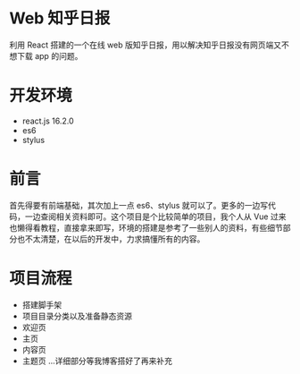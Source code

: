# Web 知乎日报
利用 React 搭建的一个在线 web 版知乎日报，用以解决知乎日报没有网页端又不想下载 app 的问题。
# 开发环境
+ react.js 16.2.0
+ es6
+ stylus
# 前言
首先得要有前端基础，其次加上一点 es6、stylus 就可以了。更多的一边写代码，一边查阅相关资料即可。这个项目是个比较简单的项目，我个人从 Vue 过来也懒得看教程，直接拿来即写，环境的搭建是参考了一些别人的资料，有些细节部分也不太清楚，在以后的开发中，力求搞懂所有的内容。
# 项目流程
+ 搭建脚手架
+ 项目目录分类以及准备静态资源
+ 欢迎页
+ 主页
+ 内容页
+ 主题页
...详细部分等我博客搭好了再来补充